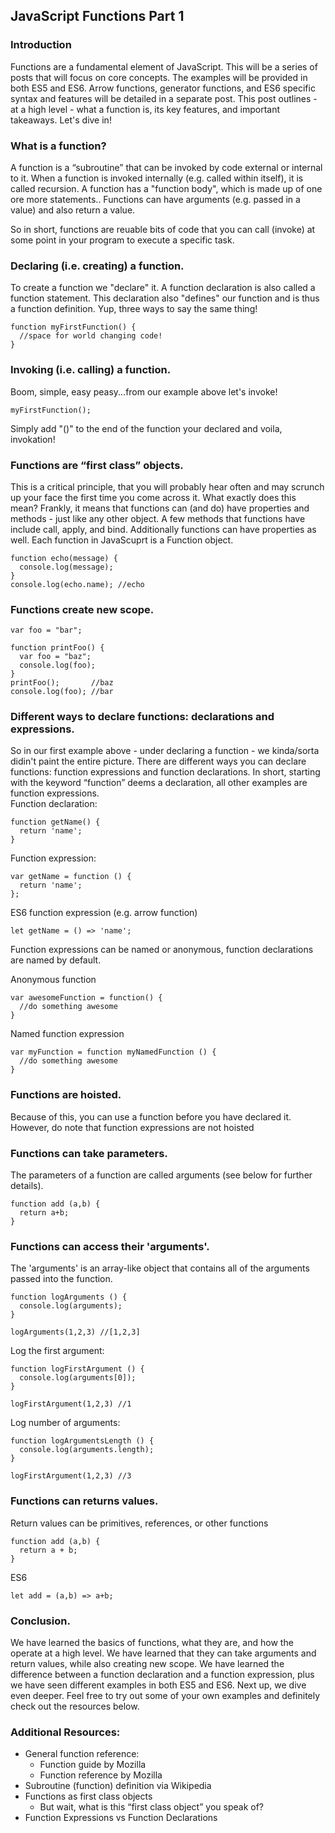 ## JavaScript Functions Part 1

### Introduction
Functions are a fundamental element of JavaScript.  This will be a series of posts that will focus on core concepts. The examples will be provided in both ES5 and ES6. Arrow functions, generator functions, and ES6 specific syntax and features will be detailed in a separate post. This post outlines - at a high level - what a function is, its key features, and important takeaways. Let's dive in!

### What is a function?
A function is a “subroutine” that can be invoked by code external or internal to it.  When a function is invoked internally (e.g. called within itself), it is called recursion. A function has a "function body", which is made up of one ore more statements.. Functions can have arguments (e.g. passed in a value) and also return a value. 

So in short, functions are reuable bits of code that you can call (invoke) at some point in your program to execute a specific task. 

### Declaring (i.e. creating) a function.
To create a function we "declare" it.  A function declaration is also called a function statement. This declaration also "defines" our function and is thus a function definition. Yup, three ways to say the same thing! 
```
function myFirstFunction() {
  //space for world changing code!
}
```

### Invoking (i.e. calling) a function.
Boom, simple, easy peasy...from our example above let's invoke!
```
myFirstFunction();
```
Simply add "()" to the end of the function your declared and voila, invokation!

### Functions are “first class” objects.
This is a critical principle, that you will probably hear often and may scrunch up your face the first time you come across it. What exactly does this mean? Frankly, it means that functions can (and do) have properties and methods - just like any other object. A few methods that functions have include call, apply, and bind.  Additionally functions can have properties as well. Each function in JavaScuprt is a Function object. 
```
function echo(message) {
  console.log(message);
}
console.log(echo.name); //echo
```

### Functions create new scope.
```
var foo = "bar";

function printFoo() {
  var foo = "baz";
  console.log(foo);
}
printFoo();       //baz
console.log(foo); //bar
```

### Different ways to declare functions: declarations and expressions.
So in our first example above - under declaring a function - we kinda/sorta didin't paint the entire picture.  There are different ways you can declare functions: function expressions and function declarations. In short, starting with the keyword “function” deems a declaration, all other examples are function expressions.  
Function declaration:
``` 
function getName() {
  return 'name';
}
```
Function expression:
``` 
var getName = function () {
  return 'name';
};
```

ES6 function expression (e.g. arrow function)
```
let getName = () => 'name';
```

Function expressions can be named or anonymous, function declarations are named by default. 

Anonymous function 
```
var awesomeFunction = function() {
  //do something awesome
}
```
Named function expression

```
var myFunction = function myNamedFunction () {
  //do something awesome
}
```

### Functions are hoisted.  
Because of this, you can use a function before you have declared it.  However, do note that function expressions are not hoisted

### Functions can take parameters.  
The parameters of a function are called arguments (see below for further details). 
``` 
function add (a,b) {
  return a+b;
}
```

### Functions can access their 'arguments'.
The 'arguments' is an array-like object that contains all of the arguments passed into the function. 
```
function logArguments () {
  console.log(arguments);
}

logArguments(1,2,3) //[1,2,3]
```
Log the first argument:
```
function logFirstArgument () {
  console.log(arguments[0]);
}

logFirstArgument(1,2,3) //1
```
Log number of arguments:
```
function logArgumentsLength () {
  console.log(arguments.length);
}

logFirstArgument(1,2,3) //3
```

### Functions can returns values.
Return values can be primitives, references, or other functions
```
function add (a,b) { 
  return a + b;
}
```
ES6
```
let add = (a,b) => a+b;
```

### Conclusion.
We have learned the basics of functions, what they are, and how the operate at a high level. We have learned that they can take arguments and return values, while also creating new scope.  We have learned the difference between a function declaration and a function expression, plus we have seen different examples in both ES5 and ES6. Next up, we dive even deeper. Feel free to try out some of your own examples and definitely check out the resources below. 

### Additional Resources:
- General function reference:
  - Function guide by Mozilla
  - Function reference by Mozilla
- Subroutine (function) definition via Wikipedia
- Functions as first class objects
  - But wait, what is this “first class object” you speak of? 
- Function Expressions vs Function Declarations
